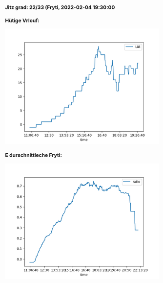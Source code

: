 ### Jitz grad: 22/33 (Fryti, 2022-02-04 19:30:00

### Hütige Vrlouf:
![Graph](Today.png)

### E durschnittleche Fryti:
![Graph](Fryti.png)